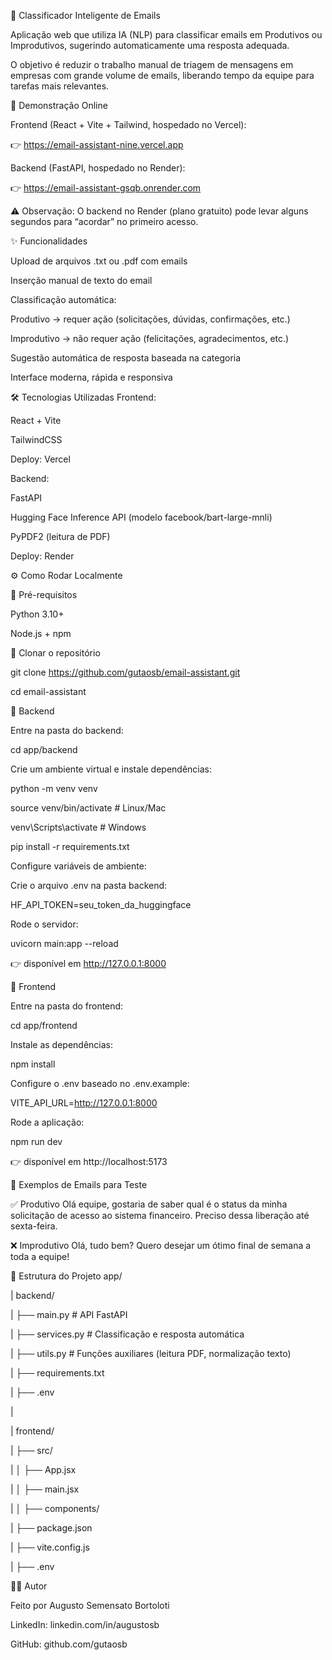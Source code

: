 📧 Classificador Inteligente de Emails

Aplicação web que utiliza IA (NLP) para classificar emails em Produtivos ou Improdutivos, sugerindo automaticamente uma resposta adequada.

O objetivo é reduzir o trabalho manual de triagem de mensagens em empresas com grande volume de emails, liberando tempo da equipe para tarefas mais relevantes.

🚀 Demonstração Online

Frontend (React + Vite + Tailwind, hospedado no Vercel):

👉 https://email-assistant-nine.vercel.app

Backend (FastAPI, hospedado no Render):

👉 https://email-assistant-gsqb.onrender.com

⚠️ Observação: O backend no Render (plano gratuito) pode levar alguns segundos para “acordar” no primeiro acesso.

✨ Funcionalidades

Upload de arquivos .txt ou .pdf com emails

Inserção manual de texto do email

Classificação automática:

Produtivo → requer ação (solicitações, dúvidas, confirmações, etc.)

Improdutivo → não requer ação (felicitações, agradecimentos, etc.)

Sugestão automática de resposta baseada na categoria

Interface moderna, rápida e responsiva

🛠️ Tecnologias Utilizadas
Frontend:

React + Vite

TailwindCSS

Deploy: Vercel

Backend:

FastAPI

Hugging Face Inference API (modelo facebook/bart-large-mnli)

PyPDF2 (leitura de PDF)

Deploy: Render

⚙️ Como Rodar Localmente

🔹 Pré-requisitos

Python 3.10+

Node.js + npm

🔹 Clonar o repositório

git clone https://github.com/gutaosb/email-assistant.git

cd email-assistant

🔹 Backend

Entre na pasta do backend:

cd app/backend

Crie um ambiente virtual e instale dependências:

python -m venv venv

source venv/bin/activate # Linux/Mac

venv\Scripts\activate # Windows

pip install -r requirements.txt

Configure variáveis de ambiente:

Crie o arquivo .env na pasta backend:

HF_API_TOKEN=seu_token_da_huggingface

Rode o servidor:

uvicorn main:app --reload

👉 disponível em http://127.0.0.1:8000

🔹 Frontend

Entre na pasta do frontend:

cd app/frontend

Instale as dependências:

npm install

Configure o .env baseado no .env.example:

VITE_API_URL=http://127.0.0.1:8000

Rode a aplicação:

npm run dev

👉 disponível em http://localhost:5173

🧪 Exemplos de Emails para Teste

✅ Produtivo
Olá equipe, gostaria de saber qual é o status da minha solicitação de acesso ao sistema financeiro. Preciso dessa liberação até sexta-feira.

❌ Improdutivo
Olá, tudo bem? Quero desejar um ótimo final de semana a toda a equipe!

📂 Estrutura do Projeto
app/

| backend/

| ├── main.py # API FastAPI

| ├── services.py # Classificação e resposta automática

| ├── utils.py # Funções auxiliares (leitura PDF, normalização texto)

| ├── requirements.txt

| ├── .env

|

| frontend/

| ├── src/

| │ ├── App.jsx

| │ ├── main.jsx

| │ ├── components/

| ├── package.json

| ├── vite.config.js

| ├── .env

👨‍💻 Autor

Feito por Augusto Semensato Bortoloti

LinkedIn: linkedin.com/in/augustosb

GitHub: github.com/gutaosb
